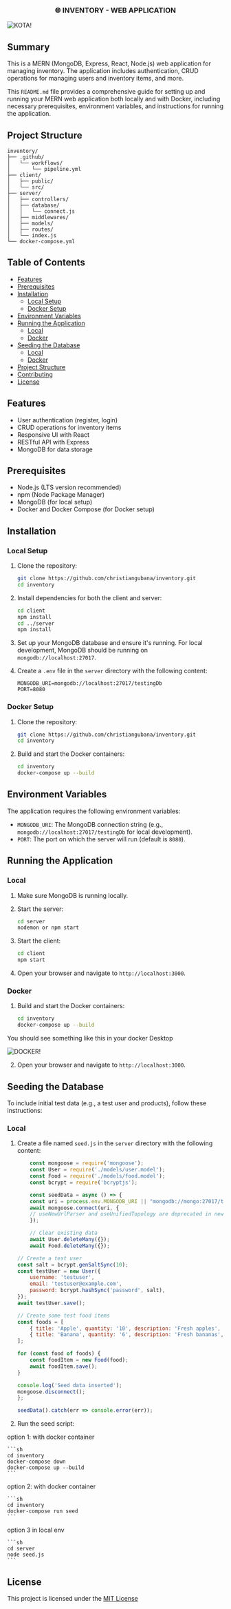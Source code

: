 <h3 align="center">
🌐 INVENTORY - WEB APPLICATION
</h3>

![KOTA!](https://github.com/christiangubana/inventory-management/blob/main/inventory-app.png)

## Summary

This is a MERN (MongoDB, Express, React, Node.js) web application for managing inventory. The application includes authentication, CRUD operations for managing users and inventory items, and more.

This `README.md` file provides a comprehensive guide for setting up and running your MERN web application both locally and with Docker, including necessary prerequisites, environment variables, and instructions for running the application.

## Project Structure

```plaintext
inventory/
├── .github/
│   └── workflows/
│       └── pipeline.yml
├── client/
│   ├── public/
│   └── src/
├── server/
│   ├── controllers/
│   ├── database/
│   │   └── connect.js
│   ├── middlewares/
│   ├── models/
│   ├── routes/
│   └── index.js
└── docker-compose.yml
```

## Table of Contents

- [Features](#features)
- [Prerequisites](#prerequisites)
- [Installation](#installation)
  - [Local Setup](#local-setup)
  - [Docker Setup](#docker-setup)
- [Environment Variables](#environment-variables)
- [Running the Application](#running-the-application)
  - [Local](#local)
  - [Docker](#docker)
- [Seeding the Database](#seeding-the-database)
  - [Local](#local-1)
  - [Docker](#docker-1)
- [Project Structure](#project-structure)
- [Contributing](#contributing)
- [License](#license)

## Features

- User authentication (register, login)
- CRUD operations for inventory items
- Responsive UI with React
- RESTful API with Express
- MongoDB for data storage

## Prerequisites

- Node.js (LTS version recommended)
- npm (Node Package Manager)
- MongoDB (for local setup)
- Docker and Docker Compose (for Docker setup)

## Installation

### Local Setup

1. Clone the repository:

    ```sh
    git clone https://github.com/christiangubana/inventory.git
    cd inventory
    ```

2. Install dependencies for both the client and server:

    ```sh
    cd client
    npm install
    cd ../server
    npm install
    ```

3. Set up your MongoDB database and ensure it's running. For local development, MongoDB should be running on `mongodb://localhost:27017`.

4. Create a `.env` file in the `server` directory with the following content:

    ```env
    MONGODB_URI=mongodb://localhost:27017/testingDb
    PORT=8080
    ```

### Docker Setup

1. Clone the repository:

    ```sh
    git clone https://github.com/christiangubana/inventory.git
    cd inventory
    ```

2. Build and start the Docker containers:

    ```sh
    cd inventory
    docker-compose up --build
    ```

## Environment Variables

The application requires the following environment variables:

- `MONGODB_URI`: The MongoDB connection string (e.g., `mongodb://localhost:27017/testingDb` for local development).
- `PORT`: The port on which the server will run (default is `8080`).

## Running the Application

### Local

1. Make sure MongoDB is running locally.

2. Start the server:

    ```sh
    cd server
    nodemon or npm start
    ```

3. Start the client:

    ```sh
    cd client
    npm start
    ```

4. Open your browser and navigate to `http://localhost:3000`.

### Docker

1. Build and start the Docker containers:

    ```sh
    cd inventory
    docker-compose up --build
    ```

You should see something like this in your docker Desktop

![DOCKER!](https://github.com/christiangubana/inventory-management/blob/main/docker-running-containers.png)

2. Open your browser and navigate to `http://localhost:3000`.


## Seeding the Database

To include initial test data (e.g., a test user and products), follow these instructions:

### Local

1. Create a file named `seed.js` in the `server` directory with the following content:

    ```javascript
        const mongoose = require('mongoose');
        const User = require('./models/user.model');
        const Food = require('./models/food.model');
        const bcrypt = require('bcryptjs');

        const seedData = async () => {
        const uri = process.env.MONGODB_URI || "mongodb://mongo:27017/testingDb";
        await mongoose.connect(uri, {
        // useNewUrlParser and useUnifiedTopology are deprecated in newer versions of mongoose
        });

        // Clear existing data
        await User.deleteMany({});
        await Food.deleteMany({});

    // Create a test user
    const salt = bcrypt.genSaltSync(10);
    const testUser = new User({
        username: 'testuser',
        email: 'testuser@example.com',
        password: bcrypt.hashSync('password', salt),
    });
    await testUser.save();

    // Create some test food items
    const foods = [
        { title: 'Apple', quantity: '10', description: 'Fresh apples', image: 'http://example.com/apple.jpg' },
        { title: 'Banana', quantity: '6', description: 'Fresh bananas', image: 'http://example.com/banana.jpg' },
    ];

    for (const food of foods) {
        const foodItem = new Food(food);
        await foodItem.save();
    }

    console.log('Seed data inserted');
    mongoose.disconnect();
    };

    seedData().catch(err => console.error(err));

2. Run the seed script:

option 1: with docker container

    ```sh
    cd inventory
    docker-compose down
    docker-compose up --build
    ```

option 2: with docker container

    ```sh
    cd inventory
    docker-compose run seed
    ```

option 3 in local env

    ```sh
    cd server
    node seed.js
    ```

## License

This project is licensed under the [ MIT License](https://github.com/christiangubana/rest-api.git)

